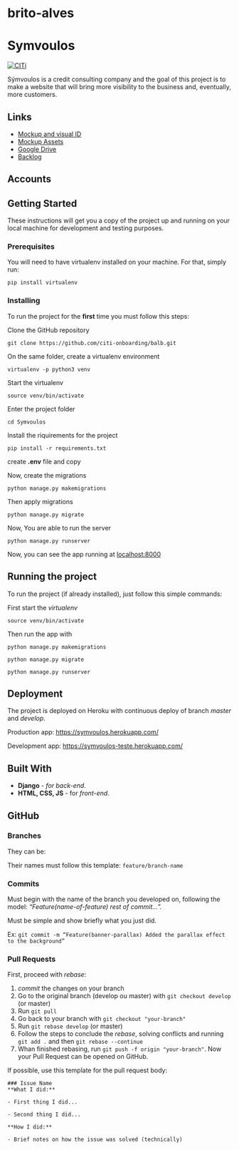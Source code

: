 # brito-alves

# Symvoulos

[![CITi](https://imgur.com/Hnsy4U6.png)](http://citi.org.br)

Sýmvoulos is a credit consulting company and the goal of this project is to make a website that will bring more visibility to the business and, eventually, more customers.

## Links
+ [Mockup and visual ID]()
+ [Mockup Assets]()
+ [Google Drive]()
+ [Backlog]()

## Accounts


## Getting Started

These instructions will get you a copy of the project up and running on your local machine for development and testing purposes.

### Prerequisites

You will need to have virtualenv installed on your machine. For that, simply run:

```
pip install virtualenv
```

### Installing

To run the project for the **first** time you must follow this steps:

Clone the GitHub repository

```
git clone https://github.com/citi-onboarding/balb.git
```

On the same folder, create a virtualenv environment

```
virtualenv -p python3 venv
```

Start the virtualenv

```
source venv/bin/activate
```

Enter the project folder

```
cd Symvoulos
```

Install the riquirements for the project

```
pip install -r requirements.txt
```

create **.env** file and copy


Now, create the migrations

```
python manage.py makemigrations
```

Then apply migrations

```
python manage.py migrate
```

Now, You are able to run the server
```
python manage.py runserver
```

Now, you can see the app running at [localhost:8000](http://localhost:8000)

## Running the project

To run the project (if already installed), just follow this simple commands:

First start the _virtualenv_

```
source venv/bin/activate
```

Then run the app with

```
python manage.py makemigrations
```

```
python manage.py migrate
```

```
python manage.py runserver
```

## Deployment

The project is deployed on Heroku with continuous deploy of branch _master_ and _develop_.

Production app: <https://symvoulos.herokuapp.com/>

Development app: <https://symvoulos-teste.herokuapp.com/>

## Built With

* **Django** - _for back-end_.
* **HTML, CSS, JS** - for _front-end_.

## GitHub

### Branches
They can be:


Their names must follow this template: `feature/branch-name`

### Commits
Must begin with the name of the branch you developed on, following the model: _“Feature(name-of-feature) rest of commit…”._

Must be simple and show briefly what you just did.

Ex: `git commit -m “Feature(banner-parallax) Added the parallax effect to the background”`

### Pull Requests
First, proceed with _rebase_:
1. _commit_ the changes on your branch
2. Go to the original branch (develop ou master) with `git checkout develop` (or master)
3. Run `git pull`
4. Go back to your branch with `git checkout "your-branch"`
5. Run `git rebase develop` (or master)
6. Follow the steps to conclude the _rebase_, solving conflicts and running `git add .` and then `git rebase --continue`
7. Whan finished rebasing, run `git push -f origin "your-branch"`. Now your Pull Request can be opened on GitHub.

If possible, use this template for the pull request body:
```
### Issue Name
**What I did:**

- First thing I did...

- Second thing I did...

**How I did:**

- Brief notes on how the issue was solved (technically)

